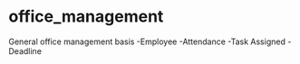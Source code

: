# office_management
General office management basis
-Employee
-Attendance
-Task Assigned
-Deadline


